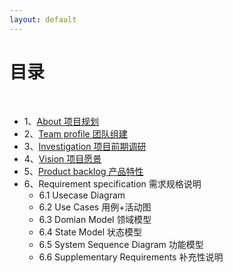 ```yaml
---
layout: default
---
```


# [](#TOC)目录

&nbsp;&nbsp;

- 1、[About 项目规划](01-about)
- 2、[Team profile 团队组建](02-team-profile)
- 3、[Investigation 项目前期调研](03-investigation)
- 4、[Vision 项目愿景](04-vision)
- 5、[Product backlog 产品特性](05-product-backlog)
- 6、Requirement specification 需求规格说明
    - 6.1 Usecase Diagram
    - 6.2 Use Cases 用例+活动图
    - 6.3 Domian Model 领域模型
    - 6.4 State Model 状态模型
    - 6.5 System Sequence Diagram 功能模型
    - 6.6 Supplementary Requirements 补充性说明